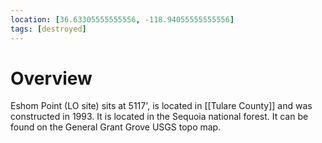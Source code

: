 ```yaml
---
location: [36.63305555555556, -118.94055555555556]
tags: [destroyed]
---
```


# Overview

Eshom Point (LO site) sits at 5117', is located in [[Tulare County]] and was constructed in 1993. It is located in the Sequoia national forest. It can be found on the General Grant Grove USGS topo map.

